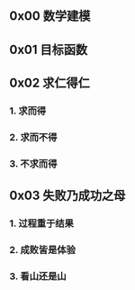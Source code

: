 ## 0x00 数学建模

## 0x01 目标函数

## 0x02 求仁得仁

### 1. 求而得

### 2. 求而不得

### 3. 不求而得

## 0x03 失败乃成功之母

### 1. 过程重于结果

### 2. 成败皆是体验

### 3. 看山还是山




